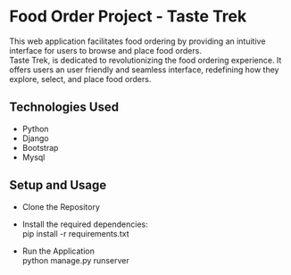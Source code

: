 # Food Order Project - Taste Trek

This web application facilitates food ordering by providing an intuitive interface for users to browse and place food orders.<br>
Taste Trek, is dedicated to revolutionizing the food ordering experience. It offers users an user friendly and seamless interface, redefining how they explore, select, and place food orders.

## Technologies Used

- Python
- Django
- Bootstrap
- Mysql

## Setup and Usage

- Clone the Repository

- Install the required dependencies: <br>
  pip install -r requirements.txt
- Run the Application <br>
  python manage.py runserver

